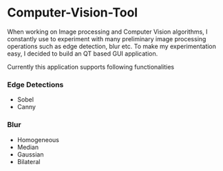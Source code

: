 # Computer-Vision-Tool

When working on Image processing and Computer Vision algorithms, I constantly use to experiment with many preliminary image processing operations such as edge detection, blur etc. To make my experimentation easy, I decided to build an QT based GUI application. 

Currently this application supports following functionalities

### Edge Detections
  - Sobel
  - Canny

### Blur
  - Homogeneous
  - Median
  - Gaussian
  - Bilateral
  


